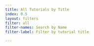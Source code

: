 ```yaml
---
title: All Tutorials by Title
index: 0.5
layout: filters
filter: all
filter-names: Search by Name
filter-label: Filter by tutorial title

---
```

 
